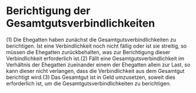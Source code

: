 # Berichtigung der Gesamtgutsverbindlichkeiten

(1) Die Ehegatten haben zunächst die Gesamtgutsverbindlichkeiten zu berichtigen. Ist eine Verbindlichkeit noch nicht fällig oder ist sie streitig, so müssen die Ehegatten zurückbehalten, was zur Berichtigung dieser Verbindlichkeit erforderlich ist.(2) Fällt eine Gesamtgutsverbindlichkeit im Verhältnis der Ehegatten zueinander einem der Ehegatten allein zur Last, so kann dieser nicht verlangen, dass die Verbindlichkeit aus dem Gesamtgut berichtigt wird.(3) Das Gesamtgut ist in Geld umzusetzen, soweit dies erforderlich ist, um die Gesamtgutsverbindlichkeiten zu berichtigen. 

